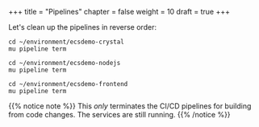 +++
title = "Pipelines"
chapter = false
weight = 10
draft = true
+++

Let's clean up the pipelines in reverse order:

```
cd ~/environment/ecsdemo-crystal
mu pipeline term

cd ~/environment/ecsdemo-nodejs
mu pipeline term

cd ~/environment/ecsdemo-frontend
mu pipeline term
```

{{% notice note %}}
This _only_ terminates the CI/CD pipelines for building from code changes. The services are still running.
{{% /notice %}}
